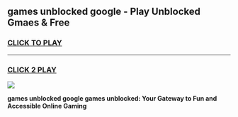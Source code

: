 
## games unblocked google - Play Unblocked Gmaes & Free
<h3>
<a href="https://premium.freeplayer.one?title=games_unblocked_google&ref=20F">CLICK TO PLAY</a></h3>
<hr>

<h3>
<a href="https://premium.freeplayer.one?title=games_unblocked_google&ref=20F">CLICK 2 PLAY</a>
  
</h3>

<a href="https://premium.freeplayer.one?title=games_unblocked_google&ref=20F/"><img src="https://clearcache.store/games.png"></a>


**games unblocked google games unblocked: Your Gateway to Fun and Accessible Online Gaming**
